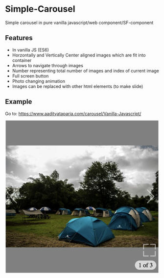 # Simple-Carousel
Simple carousel in pure vanilla javascript/web component/SF-component

## Features
- In vanilla JS (ES6)
- Horzontally and Vertically Center aligned images which are fit into container
- Arrows to navigate through images
- Number representing total number of images and index of current image
- Full screen button
- Photo changing animation
- Images can be replaced with other html elements (to make slide)

## Example
Go to: https://www.aadityataparia.com/carousel/Vanilla-Javascript/

![eg](https://raw.githubusercontent.com/aadityataparia/Simple-Carousel/master/example.png)
